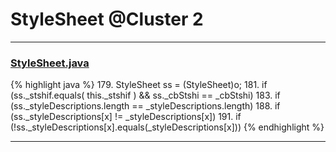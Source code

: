 # StyleSheet @Cluster 2

***

### [StyleSheet.java](https://searchcode.com/codesearch/view/97384100/)
{% highlight java %}
179. StyleSheet ss = (StyleSheet)o;
181. if (ss._stshif.equals( this._stshif ) && ss._cbStshi == _cbStshi)
183.   if (ss._styleDescriptions.length == _styleDescriptions.length)
188.       if (ss._styleDescriptions[x] != _styleDescriptions[x])
191.         if (!ss._styleDescriptions[x].equals(_styleDescriptions[x]))
{% endhighlight %}

***

